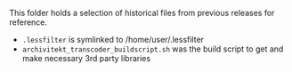 This folder holds a selection of historical files from previous releases for reference. 

- `.lessfilter` is symlinked to /home/user/.lessfilter 
- `archivitekt_transcoder_buildscript.sh` was the build script to get and make necessary 3rd party libraries

